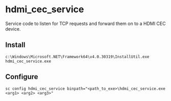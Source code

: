 # hdmi_cec_service
Service code to listen for TCP requests and forward them on to a HDMI CEC device.

## Install
`c:\Windows\Microsoft.NET\Framework64\v4.0.30319\InstallUtil.exe hdmi_cec_service.exe`

## Configure
`sc config hdmi_cec_service binpath="<path_to_exe>\hdmi_cec_service.exe <arg1> <arg2> <arg3>"`
